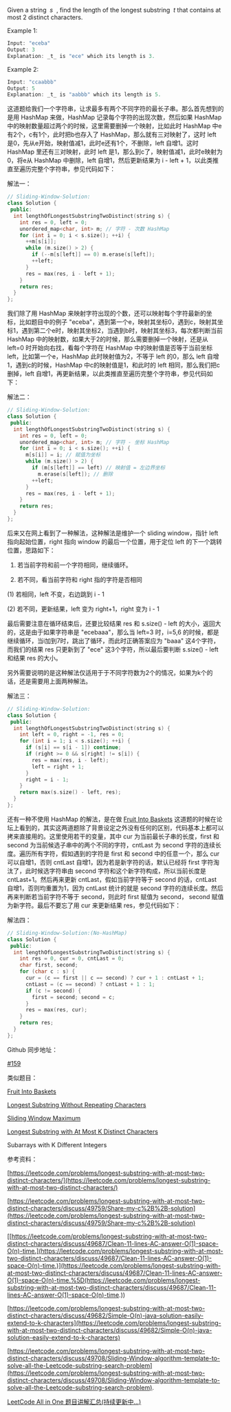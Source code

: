 Given a string  _s_  , find the length of the longest substring  _t_ that contains at most 2 distinct characters.

Example 1:

```cpp
Input: "eceba"
Output: 3
Explanation: _t_ is "ece" which its length is 3.
```

Example 2:

```cpp
Input: "ccaabbb"
Output: 5
Explanation: _t_ is "aabbb" which its length is 5.
```

这道题给我们一个字符串，让求最多有两个不同字符的最长子串。那么首先想到的是用 HashMap 来做，HashMap 记录每个字符的出现次数，然后如果 HashMap 中的映射数量超过两个的时候，这里需要删掉一个映射，比如此时 HashMap 中e有2个，c有1个，此时把b也存入了 HashMap，那么就有三对映射了，这时 left 是0，先从e开始，映射值减1，此时e还有1个，不删除，left 自增1。这时 HashMap 里还有三对映射，此时 left 是1，那么到c了，映射值减1，此时e映射为0，将e从 HashMap 中删除，left 自增1，然后更新结果为 i - left + 1，以此类推直至遍历完整个字符串，参见代码如下：

解法一：

```cpp
// Sliding-Window-Solution:
class Solution {
 public:
  int lengthOfLongestSubstringTwoDistinct(string s) {
    int res = 0, left = 0;
    unordered_map<char, int> m; // 字符 - 次数 HashMap
    for (int i = 0; i < s.size(); ++i) {
      ++m[s[i]];
      while (m.size() > 2) {
        if (--m[s[left]] == 0) m.erase(s[left]);
        ++left;
      }
      res = max(res, i - left + 1);
    }
    return res;
  }
};
```

我们除了用 HashMap 来映射字符出现的个数，还可以映射每个字符最新的坐标，比如题目中的例子 "eceba"，遇到第一个e，映射其坐标0，遇到c，映射其坐标1，遇到第二个e时，映射其坐标2，当遇到b时，映射其坐标3，每次都判断当前 HashMap 中的映射数，如果大于2的时候，那么需要删掉一个映射，还是从 left=0 时开始向右找，看每个字符在 HashMap 中的映射值是否等于当前坐标 left，比如第一个e，HashMap 此时映射值为2，不等于 left 的0，那么 left 自增1，遇到c的时候，HashMap 中c的映射值是1，和此时的 left 相同，那么我们把c删掉，left 自增1，再更新结果，以此类推直至遍历完整个字符串，参见代码如下：

解法二：

```cpp
// Sliding-Window-Solution:
class Solution {
 public:
  int lengthOfLongestSubstringTwoDistinct(string s) {
    int res = 0, left = 0;
    unordered_map<char, int> m; // 字符 - 坐标 HashMap
    for (int i = 0; i < s.size(); ++i) {
      m[s[i]] = i; // 赋值为坐标
      while (m.size() > 2) {
        if (m[s[left]] == left) // 映射值 = 左边界坐标
          m.erase(s[left]); // 删除
        ++left;
      }
      res = max(res, i - left + 1);
    }
    return res;
  }
};
```

后来又在网上看到了一种解法，这种解法是维护一个 sliding window，指针 left 指向起始位置，right 指向 window 的最后一个位置，用于定位 left 的下一个跳转位置，思路如下：

1. 若当前字符和前一个字符相同，继续循环。
    
2. 若不同，看当前字符和 right 指的字符是否相同
    

(1) 若相同，left 不变，右边跳到 i - 1

(2) 若不同，更新结果，left 变为 right+1，right 变为 i - 1

最后需要注意在循环结束后，还要比较结果 res 和 s.size() - left 的大小，返回大的，这是由于如果字符串是 "ecebaaa"，那么当 left=3 时，i=5,6 的时候，都是继续循环，当i加到7时，跳出了循环，而此时正确答案应为 "baaa" 这4个字符，而我们的结果 res 只更新到了 "ece" 这3个字符，所以最后要判断 s.size() - left 和结果 res 的大小。

另外需要说明的是这种解法仅适用于于不同字符数为2个的情况，如果为k个的话，还是需要用上面两种解法。

解法三：

```cpp
// Sliding-Window-Solution:
class Solution {
 public:
  int lengthOfLongestSubstringTwoDistinct(string s) {
    int left = 0, right = -1, res = 0;
    for (int i = 1; i < s.size(); ++i) {
      if (s[i] == s[i - 1]) continue;
      if (right >= 0 && s[right] != s[i]) {
        res = max(res, i - left);
        left = right + 1;
      }
      right = i - 1;
    }
    return max(s.size() - left, res);
  }
};
```

还有一种不使用 HashMap 的解法，是在做 [Fruit Into Baskets](https://www.cnblogs.com/grandyang/p/11129845.html) 这道题的时候在论坛上看到的，其实这两道题除了背景设定之外没有任何的区别，代码基本上都可以拷来直接用的。这里使用若干的变量，其中 cur 为当前最长子串的长度，first 和 second 为当前候选子串中的两个不同的字符，cntLast 为 second 字符的连续长度。遍历所有字符，假如遇到的字符是 first 和 second 中的任意一个，那么 cur 可以自增1，否则 cntLast 自增1，因为若是新字符的话，默认已经将 first 字符淘汰了，此时候选字符串由 second 字符和这个新字符构成，所以当前长度是 cntLast+1。然后再来更新 cntLast，假如当前字符等于 second 的话，cntLast 自增1，否则均重置为1，因为 cntLast 统计的就是 second 字符的连续长度。然后再来判断若当前字符不等于 second，则此时 first 赋值为 second， second 赋值为新字符。最后不要忘了用 cur 来更新结果 res，参见代码如下：

解法四：

```cpp
// Sliding-Window-Solution:(No-HashMap)
class Solution {
 public:
  int lengthOfLongestSubstringTwoDistinct(string s) {
    int res = 0, cur = 0, cntLast = 0;
    char first, second;
    for (char c : s) {
      cur = (c == first || c == second) ? cur + 1 : cntLast + 1;
      cntLast = (c == second) ? cntLast + 1 : 1;
      if (c != second) {
        first = second; second = c;
      }
      res = max(res, cur);
    }
    return res;
  }
};
```

Github 同步地址：

[#159](https://github.com/grandyang/leetcode/issues/159)

类似题目：

[Fruit Into Baskets](https://www.cnblogs.com/grandyang/p/11129845.html)

[Longest Substring Without Repeating Characters](http://www.cnblogs.com/grandyang/p/4480780.html)

[Sliding Window Maximum](http://www.cnblogs.com/grandyang/p/4656517.html)

[Longest Substring with At Most K Distinct Characters](http://www.cnblogs.com/grandyang/p/5351347.html)

Subarrays with K Different Integers

参考资料：

[https://leetcode.com/problems/longest-substring-with-at-most-two-distinct-characters/](https://leetcode.com/problems/longest-substring-with-at-most-two-distinct-characters/)

[https://leetcode.com/problems/longest-substring-with-at-most-two-distinct-characters/discuss/49759/Share-my-c%2B%2B-solution](https://leetcode.com/problems/longest-substring-with-at-most-two-distinct-characters/discuss/49759/Share-my-c%2B%2B-solution)

[[https://leetcode.com/problems/longest-substring-with-at-most-two-distinct-characters/discuss/49687/Clean-11-lines-AC-answer-O(1)-space-O(n)-time.](https://leetcode.com/problems/longest-substring-with-at-most-two-distinct-characters/discuss/49687/Clean-11-lines-AC-answer-O(1)-space-O(n)-time.)](https://leetcode.com/problems/longest-substring-with-at-most-two-distinct-characters/discuss/49687/Clean-11-lines-AC-answer-O(1)-space-O(n)-time.%5D(https://leetcode.com/problems/longest-substring-with-at-most-two-distinct-characters/discuss/49687/Clean-11-lines-AC-answer-O(1)-space-O(n)-time.))

[](https://leetcode.com/problems/longest-substring-with-at-most-two-distinct-characters/discuss/49682/Simple-O(n)-java-solution-easily-extend-to-k-characters)[https://leetcode.com/problems/longest-substring-with-at-most-two-distinct-characters/discuss/49682/Simple-O(n)-java-solution-easily-extend-to-k-characters](https://leetcode.com/problems/longest-substring-with-at-most-two-distinct-characters/discuss/49682/Simple-O(n)-java-solution-easily-extend-to-k-characters)

[https://leetcode.com/problems/longest-substring-with-at-most-two-distinct-characters/discuss/49708/Sliding-Window-algorithm-template-to-solve-all-the-Leetcode-substring-search-problem](https://leetcode.com/problems/longest-substring-with-at-most-two-distinct-characters/discuss/49708/Sliding-Window-algorithm-template-to-solve-all-the-Leetcode-substring-search-problem).

[LeetCode All in One 题目讲解汇总(持续更新中...)](http://www.cnblogs.com/grandyang/p/4606334.html)